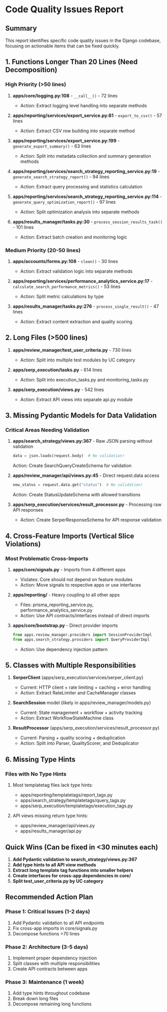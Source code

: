 # Code Quality Issues Report

## Summary
This report identifies specific code quality issues in the Django codebase, focusing on actionable items that can be fixed quickly.

## 1. Functions Longer Than 20 Lines (Need Decomposition)

### High Priority (>50 lines)
1. **apps/core/logging.py:108** - `__call__()` - 72 lines
   - Action: Extract logging level handling into separate methods
   
2. **apps/reporting/services/export_service.py:81** - `export_to_csv()` - 57 lines
   - Action: Extract CSV row building into separate method
   
3. **apps/reporting/services/export_service.py:199** - `generate_export_summary()` - 63 lines
   - Action: Split into metadata collection and summary generation methods

4. **apps/reporting/services/search_strategy_reporting_service.py:19** - `generate_search_strategy_report()` - 94 lines
   - Action: Extract query processing and statistics calculation
   
5. **apps/reporting/services/search_strategy_reporting_service.py:114** - `generate_query_optimization_report()` - 97 lines
   - Action: Split optimization analysis into separate methods

6. **apps/results_manager/tasks.py:30** - `process_session_results_task()` - 101 lines
   - Action: Extract batch creation and monitoring logic

### Medium Priority (20-50 lines)
1. **apps/accounts/forms.py:108** - `clean()` - 30 lines
   - Action: Extract validation logic into separate methods
   
2. **apps/reporting/services/performance_analytics_service.py:17** - `calculate_search_performance_metrics()` - 53 lines
   - Action: Split metric calculations by type

3. **apps/results_manager/tasks.py:276** - `process_single_result()` - 47 lines
   - Action: Extract content extraction and quality scoring

## 2. Long Files (>500 lines)

1. **apps/review_manager/test_user_criteria.py** - 730 lines
   - Action: Split into multiple test modules by UC category
   
2. **apps/serp_execution/tasks.py** - 614 lines
   - Action: Split into execution_tasks.py and monitoring_tasks.py
   
3. **apps/serp_execution/views.py** - 542 lines
   - Action: Extract API views into separate api.py module

## 3. Missing Pydantic Models for Data Validation

### Critical Areas Needing Validation
1. **apps/search_strategy/views.py:367** - Raw JSON parsing without validation
   ```python
   data = json.loads(request.body)  # No validation!
   ```
   Action: Create SearchQueryCreateSchema for validation

2. **apps/review_manager/api/views.py:45** - Direct request.data access
   ```python
   new_status = request.data.get("status")  # No validation!
   ```
   Action: Create StatusUpdateSchema with allowed transitions

3. **apps/serp_execution/services/result_processor.py** - Processing raw API responses
   - Action: Create SerperResponseSchema for API response validation

## 4. Cross-Feature Imports (Vertical Slice Violations)

### Most Problematic Cross-Imports
1. **apps/core/signals.py** - Imports from 4 different apps
   - Violates: Core should not depend on feature modules
   - Action: Move signals to respective apps or use interfaces

2. **apps/reporting/** - Heavy coupling to all other apps
   - Files: prisma_reporting_service.py, performance_analytics_service.py
   - Action: Use API contracts/interfaces instead of direct imports

3. **apps/core/bootstrap.py** - Direct provider imports
   ```python
   from apps.review_manager.providers import SessionProviderImpl
   from apps.search_strategy.providers import QueryProviderImpl
   ```
   - Action: Use dependency injection pattern

## 5. Classes with Multiple Responsibilities

1. **SerperClient** (apps/serp_execution/services/serper_client.py)
   - Current: HTTP client + rate limiting + caching + error handling
   - Action: Extract RateLimiter and CacheManager classes

2. **SearchSession** model (likely in apps/review_manager/models.py)
   - Current: State management + workflow + activity tracking
   - Action: Extract WorkflowStateMachine class

3. **ResultProcessor** (apps/serp_execution/services/result_processor.py)
   - Current: Parsing + quality scoring + deduplication
   - Action: Split into Parser, QualityScorer, and Deduplicator

## 6. Missing Type Hints

### Files with No Type Hints
1. Most templatetag files lack type hints:
   - apps/reporting/templatetags/report_tags.py
   - apps/search_strategy/templatetags/query_tags.py
   - apps/serp_execution/templatetags/execution_tags.py

2. API views missing return type hints:
   - apps/review_manager/api/views.py
   - apps/results_manager/api.py

## Quick Wins (Can be fixed in <30 minutes each)

1. **Add Pydantic validation to search_strategy/views.py:367**
2. **Add type hints to all API view methods**
3. **Extract long template tag functions into smaller helpers**
4. **Create interfaces for cross-app dependencies in core/**
5. **Split test_user_criteria.py by UC category**

## Recommended Action Plan

### Phase 1: Critical Issues (1-2 days)
1. Add Pydantic validation to all API endpoints
2. Fix cross-app imports in core/signals.py
3. Decompose functions >70 lines

### Phase 2: Architecture (3-5 days)
1. Implement proper dependency injection
2. Split classes with multiple responsibilities
3. Create API contracts between apps

### Phase 3: Maintenance (1 week)
1. Add type hints throughout codebase
2. Break down long files
3. Decompose remaining long functions